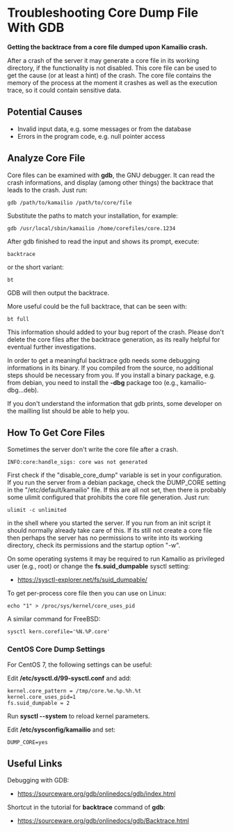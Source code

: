 # Troubleshooting Core Dump File With GDB

**Getting the backtrace from a core file dumped upon Kamailio crash.**

After a crash of the server it may generate a core file in its working
directory, if the functionality is not disabled. This core file can be
used to get the cause (or at least a hint) of the crash. The core file
contains the memory of the process at the moment it crashes as well as
the execution trace, so it could contain sensitive data.

## Potential Causes

- Invalid input data, e.g. some messages or from the database
- Errors in the program code, e.g. null pointer access

## Analyze Core File

Core files can be examined with **gdb**, the GNU debugger. It can read
the crash informations, and display (among other things) the backtrace
that leads to the crash. Just run:

    gdb /path/to/kamailio /path/to/core/file

Substitute the paths to match your installation, for example:

    gdb /usr/local/sbin/kamailio /home/corefiles/core.1234

After gdb finished to read the input and shows its prompt, execute:

    backtrace

or the short variant:

    bt

GDB will then output the backtrace.

More useful could be the full backtrace, that can be seen with:

    bt full

This information should added to your bug report of the crash. Please
don't delete the core files after the backtrace generation, as its
really helpful for eventual further investigations.

In order to get a meaningful backtrace gdb needs some debugging
informations in its binary. If you compiled from the source, no
additional steps should be necessary from you. If you install a binary
package, e.g. from debian, you need to install the **-dbg** package too
(e.g., kamailio-dbg...deb).

If you don't understand the information that gdb prints, some developer
on the mailling list should be able to help you.

## How To Get Core Files

Sometimes the server don't write the core file after a crash.

    INFO:core:handle_sigs: core was not generated

First check if the "disable_core_dump" variable is set in your
configuration. If you run the server from a debian package, check the
DUMP_CORE setting in the "/etc/default/kamailio" file. If this are all
not set, then there is probably some ulimit configured that prohibits
the core file generation. Just run:

    ulimit -c unlimited

in the shell where you started the server. If you run from an init script
it should normally already take care of this. If its still not create a
core file then perhaps the server has no permissions to write into its
working directory, check its permissions and the startup option "-w".

On some operating systems it may be required to run Kamailio as
privileged user (e.g., root) or change the **fs.suid_dumpable** sysctl
setting:

- <https://sysctl-explorer.net/fs/suid_dumpable/>

To get per-process core file then you can use on Linux:

    echo "1" > /proc/sys/kernel/core_uses_pid

A similar command for FreeBSD:

    sysctl kern.corefile='%N.%P.core'

### CentOS Core Dump Settings

For CentOS 7, the following settings can be useful:

Edit **/etc/sysctl.d/99-sysctl.conf** and add:

    kernel.core_pattern = /tmp/core.%e.%p.%h.%t
    kernel.core_uses_pid=1
    fs.suid_dumpable = 2

Run **sysctl --system** to reload kernel parameters.

Edit **/etc/sysconfig/kamailio** and set:

    DUMP_CORE=yes

## Useful Links

Debugging with GDB:

- <https://sourceware.org/gdb/onlinedocs/gdb/index.html>

Shortcut in the tutorial for **backtrace** command of **gdb**:

- <https://sourceware.org/gdb/onlinedocs/gdb/Backtrace.html>
